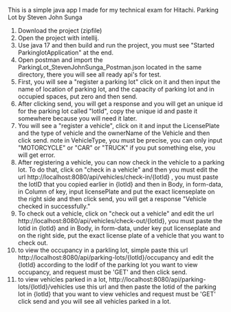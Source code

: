 This is a simple java app I made for my technical exam for Hitachi.
Parking Lot by Steven John Sunga

1. Download the project (zipfile)
2. Open the project with intellij.
3. Use java 17 and then build and run the project, you must see "Started ParkinglotApplication" at the end.
4. Open postman and import the ParkingLot_StevenJohnSunga_Postman.json located in the same directory, there you will see all ready api's for test.
5. First, you will see a "register a parking lot" click on it and then input the name of location of parking lot, and the capacity of parking lot and in occupied spaces, put zero and then send.
6. After clicking send, you will get a response and you will get an unique id for the parking lot called "lotId", copy the unique id and paste it somewhere because you will need it later.
7. You will see a "register a vehicle", click on it and input the LicensePlate and the type of vehicle and the ownerName of the Vehicle and then click send.
   note in VehicleType, you must be precise, you can only input "MOTORCYCLE" or "CAR" or "TRUCK" if you put something else, you will get error.
8. After registering a vehicle, you can now check in the vehicle to a parking lot. To do that, click on "check in a vehicle" and then you must edit the url
   http://localhost:8080/api/vehicles/check-in/{lotId} , you must paste the lotID that you copied earlier in {lotId} and then in Body, in form-data, in Column of key, input licensePlate and put the exact licenseplate on the right side
   and then click send, you will get a response "Vehicle checked in successfully."
9. To check out a vehicle, click on "check out a vehicle" and edit the url http://localhost:8080/api/vehicles/check-out/{lotId}, you must paste the lotid in {lotId} and in Body, in form-data, under key put licenseplate and on the
   right side, put the exact license plate of a vehicle that you want to check out.
10. to view the occupancy in a parkling lot, simple paste this url http://localhost:8080/api/parking-lots/{lotId}/occupancy and edit the {lotId} according to the lodif of the parking lot you want to view occupancy, and request must be
    'GET' and then click send.
11. to view vehicles parked in a lot, http://localhost:8080/api/parking-lots/{lotId}/vehicles use this url and then paste the lotid of the parking lot in {lotId} that you want to view vehicles and request must be 'GET'
    click send and you will see all vehicles parked in a lot.
